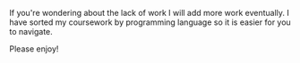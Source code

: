 If you're wondering about the lack of work I will add more work eventually. I have sorted my coursework by programming language so it is easier for you to navigate.

Please enjoy!
